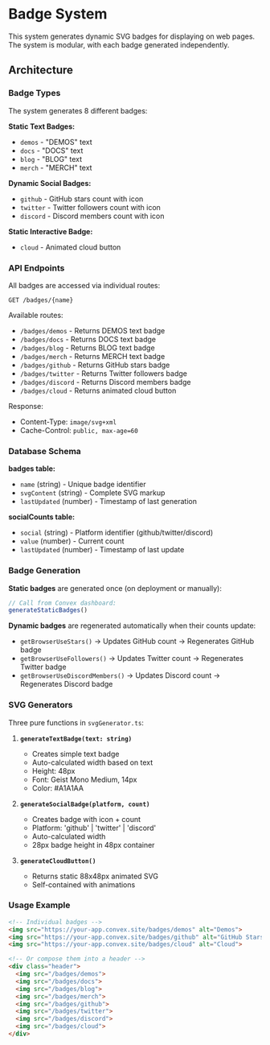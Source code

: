 # Badge System

This system generates dynamic SVG badges for displaying on web pages. The system is modular, with each badge generated independently.

## Architecture

### Badge Types

The system generates 8 different badges:

**Static Text Badges:**
- `demos` - "DEMOS" text
- `docs` - "DOCS" text
- `blog` - "BLOG" text
- `merch` - "MERCH" text

**Dynamic Social Badges:**
- `github` - GitHub stars count with icon
- `twitter` - Twitter followers count with icon
- `discord` - Discord members count with icon

**Static Interactive Badge:**
- `cloud` - Animated cloud button

### API Endpoints

All badges are accessed via individual routes:

```
GET /badges/{name}
```

Available routes:
- `/badges/demos` - Returns DEMOS text badge
- `/badges/docs` - Returns DOCS text badge
- `/badges/blog` - Returns BLOG text badge
- `/badges/merch` - Returns MERCH text badge
- `/badges/github` - Returns GitHub stars badge
- `/badges/twitter` - Returns Twitter followers badge
- `/badges/discord` - Returns Discord members badge
- `/badges/cloud` - Returns animated cloud button

Response:
- Content-Type: `image/svg+xml`
- Cache-Control: `public, max-age=60`

### Database Schema

**badges table:**
- `name` (string) - Unique badge identifier
- `svgContent` (string) - Complete SVG markup
- `lastUpdated` (number) - Timestamp of last generation

**socialCounts table:**
- `social` (string) - Platform identifier (github/twitter/discord)
- `value` (number) - Current count
- `lastUpdated` (number) - Timestamp of last update

### Badge Generation

**Static badges** are generated once (on deployment or manually):
```typescript
// Call from Convex dashboard:
generateStaticBadges()
```

**Dynamic badges** are regenerated automatically when their counts update:
- `getBrowserUseStars()` → Updates GitHub count → Regenerates GitHub badge
- `getBrowserUseFollowers()` → Updates Twitter count → Regenerates Twitter badge
- `getBrowserUseDiscordMembers()` → Updates Discord count → Regenerates Discord badge

### SVG Generators

Three pure functions in `svgGenerator.ts`:

1. **`generateTextBadge(text: string)`**
   - Creates simple text badge
   - Auto-calculated width based on text
   - Height: 48px
   - Font: Geist Mono Medium, 14px
   - Color: #A1A1AA

2. **`generateSocialBadge(platform, count)`**
   - Creates badge with icon + count
   - Platform: 'github' | 'twitter' | 'discord'
   - Auto-calculated width
   - 28px badge height in 48px container

3. **`generateCloudButton()`**
   - Returns static 88x48px animated SVG
   - Self-contained with animations

### Usage Example

```html
<!-- Individual badges -->
<img src="https://your-app.convex.site/badges/demos" alt="Demos">
<img src="https://your-app.convex.site/badges/github" alt="GitHub Stars">
<img src="https://your-app.convex.site/badges/cloud" alt="Cloud">

<!-- Or compose them into a header -->
<div class="header">
  <img src="/badges/demos">
  <img src="/badges/docs">
  <img src="/badges/blog">
  <img src="/badges/merch">
  <img src="/badges/github">
  <img src="/badges/twitter">
  <img src="/badges/discord">
  <img src="/badges/cloud">
</div>
```
